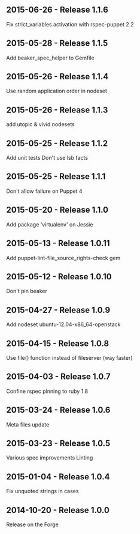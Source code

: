 ## 2015-06-26 - Release 1.1.6

Fix strict_variables activation with rspec-puppet 2.2

## 2015-05-28 - Release 1.1.5

Add beaker_spec_helper to Gemfile

## 2015-05-26 - Release 1.1.4

Use random application order in nodeset

## 2015-05-26 - Release 1.1.3

add utopic & vivid nodesets

## 2015-05-25 - Release 1.1.2

Add unit tests
Don't use lsb facts

## 2015-05-25 - Release 1.1.1

Don't allow failure on Puppet 4

## 2015-05-20 - Release 1.1.0

Add package 'virtualenv' on Jessie

## 2015-05-13 - Release 1.0.11

Add puppet-lint-file_source_rights-check gem

## 2015-05-12 - Release 1.0.10

Don't pin beaker

## 2015-04-27 - Release 1.0.9

Add nodeset ubuntu-12.04-x86_64-openstack

## 2015-04-15 - Release 1.0.8

Use file() function instead of fileserver (way faster)

## 2015-04-03 - Release 1.0.7

Confine rspec pinning to ruby 1.8

## 2015-03-24 - Release 1.0.6

Meta files update

## 2015-03-23 - Release 1.0.5

Various spec improvements
Linting

## 2015-01-04 - Release 1.0.4

Fix unquoted strings in cases

## 2014-10-20 - Release 1.0.0

Release on the Forge
